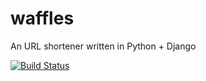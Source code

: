 # waffles

An URL shortener written in Python + Django

[![Build Status](https://travis-ci.org/ericovis/waffles.svg?branch=master)](https://travis-ci.org/ericovis/waffles)


